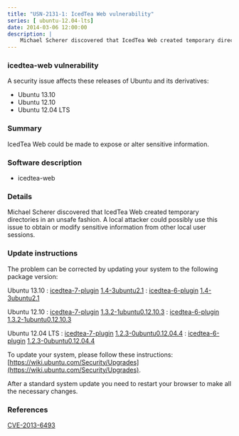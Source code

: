 ```yaml
---
title: "USN-2131-1: IcedTea Web vulnerability"
series: [ ubuntu-12.04-lts]
date: 2014-03-06 12:00:00
description: |
    Michael Scherer discovered that IcedTea Web created temporary directories in an unsafe fashion. A local attacker could possibly use this issue to obtain or modify sensitive information from other local user sessions. 
--- 
```

 
 


### icedtea-web vulnerability

A security issue affects these releases of Ubuntu and its derivatives:

* Ubuntu 13.10
* Ubuntu 12.10
* Ubuntu 12.04 LTS

### Summary

IcedTea Web could be made to expose or alter sensitive information. 

### Software description

* icedtea-web 

### Details

Michael Scherer discovered that IcedTea Web created temporary directories in an unsafe fashion. A local attacker could possibly use this issue to obtain or modify sensitive information from other local user sessions. 

### Update instructions

The problem can be corrected by updating your system to the following package version:

Ubuntu 13.10
 : [icedtea-7-plugin](https://launchpad.net/ubuntu/+source/icedtea-web) <span> [1.4-3ubuntu2.1](https://launchpad.net/ubuntu/+source/icedtea-web/1.4-3ubuntu2.1) </span> 
 : [icedtea-6-plugin](https://launchpad.net/ubuntu/+source/icedtea-web) <span> [1.4-3ubuntu2.1](https://launchpad.net/ubuntu/+source/icedtea-web/1.4-3ubuntu2.1) </span> 

Ubuntu 12.10
 : [icedtea-7-plugin](https://launchpad.net/ubuntu/+source/icedtea-web) <span> [1.3.2-1ubuntu0.12.10.3](https://launchpad.net/ubuntu/+source/icedtea-web/1.3.2-1ubuntu0.12.10.3) </span> 
 : [icedtea-6-plugin](https://launchpad.net/ubuntu/+source/icedtea-web) <span> [1.3.2-1ubuntu0.12.10.3](https://launchpad.net/ubuntu/+source/icedtea-web/1.3.2-1ubuntu0.12.10.3) </span> 

Ubuntu 12.04 LTS
 : [icedtea-7-plugin](https://launchpad.net/ubuntu/+source/icedtea-web) <span> [1.2.3-0ubuntu0.12.04.4](https://launchpad.net/ubuntu/+source/icedtea-web/1.2.3-0ubuntu0.12.04.4) </span> 
 : [icedtea-6-plugin](https://launchpad.net/ubuntu/+source/icedtea-web) <span> [1.2.3-0ubuntu0.12.04.4](https://launchpad.net/ubuntu/+source/icedtea-web/1.2.3-0ubuntu0.12.04.4) </span> 

To update your system, please follow these instructions: [https://wiki.ubuntu.com/Security/Upgrades](https://wiki.ubuntu.com/Security/Upgrades).

After a standard system update you need to restart your browser to make all the necessary changes. 

### References

 
 [CVE-2013-6493](http://people.ubuntu.com/~ubuntu-security/cve/CVE-2013-6493)
 

